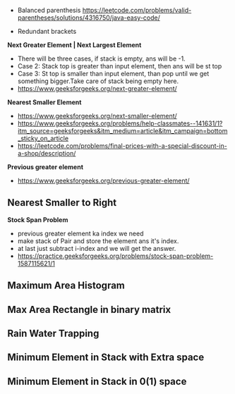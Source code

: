 - Balanced parenthesis
https://leetcode.com/problems/valid-parentheses/solutions/4316750/java-easy-code/

- Redundant brackets

**Next Greater Element | Next Largest Element**
- There will be three cases, if stack is empty, ans will be -1.
- Case 2: Stack top is greater than input element, then ans will be st top
- Case 3: St top is smaller than input element, than pop until we get something bigger.Take care of stack being empty here.
- https://www.geeksforgeeks.org/next-greater-element/
  
**Nearest Smaller Element**
- https://www.geeksforgeeks.org/next-smaller-element/
- https://www.geeksforgeeks.org/problems/help-classmates--141631/1?itm_source=geeksforgeeks&itm_medium=article&itm_campaign=bottom_sticky_on_article
- https://leetcode.com/problems/final-prices-with-a-special-discount-in-a-shop/description/

**Previous greater element**
- https://www.geeksforgeeks.org/previous-greater-element/
  
**Nearest Smaller to Right**
-
**Stock Span Problem**
- previous greater element ka index we need
- make stack of Pair and store the element ans it's index.
- at last just subtract i-index and we will get the answer.
- https://practice.geeksforgeeks.org/problems/stock-span-problem-1587115621/1
  
**Maximum Area Histogram**
-
**Max Area Rectangle in binary matrix**
-
**Rain Water Trapping**
-
**Minimum Element in Stack with Extra space**
-
**Minimum Element in Stack in 0(1) space**
-



